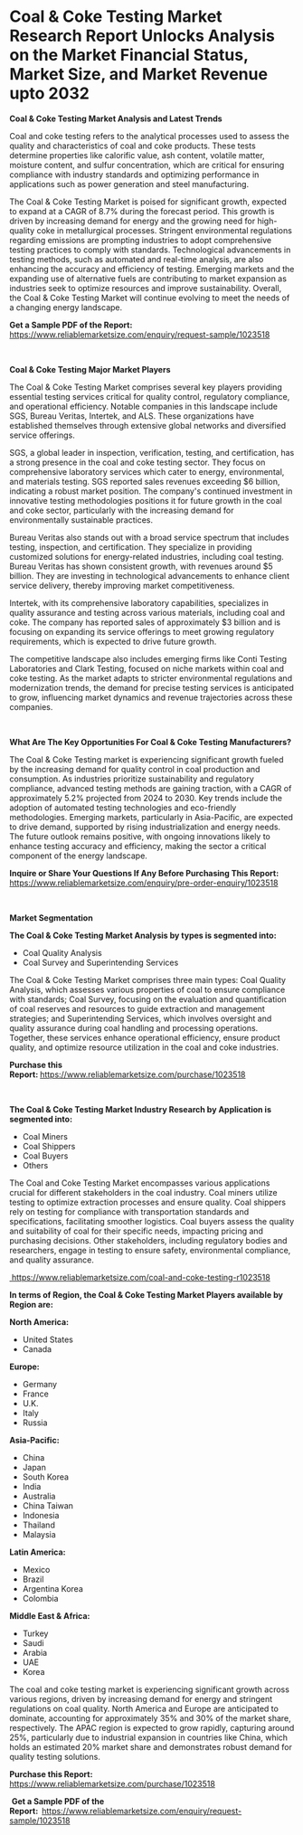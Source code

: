 <p><h1>Coal & Coke Testing Market Research Report Unlocks Analysis on the Market Financial Status, Market Size, and Market Revenue upto 2032</h1></p><p><strong>Coal & Coke Testing Market Analysis and Latest Trends</strong></p>
<p><p>Coal and coke testing refers to the analytical processes used to assess the quality and characteristics of coal and coke products. These tests determine properties like calorific value, ash content, volatile matter, moisture content, and sulfur concentration, which are critical for ensuring compliance with industry standards and optimizing performance in applications such as power generation and steel manufacturing.</p><p>The Coal & Coke Testing Market is poised for significant growth, expected to expand at a CAGR of 8.7% during the forecast period. This growth is driven by increasing demand for energy and the growing need for high-quality coke in metallurgical processes. Stringent environmental regulations regarding emissions are prompting industries to adopt comprehensive testing practices to comply with standards. Technological advancements in testing methods, such as automated and real-time analysis, are also enhancing the accuracy and efficiency of testing. Emerging markets and the expanding use of alternative fuels are contributing to market expansion as industries seek to optimize resources and improve sustainability. Overall, the Coal & Coke Testing Market will continue evolving to meet the needs of a changing energy landscape.</p></p>
<p><strong>Get a Sample PDF of the Report:&nbsp;</strong> <a href="https://www.reliablemarketsize.com/enquiry/request-sample/1023518?utm_campaign=2317&utm_medium=2&utm_source=Github&utm_content=ia&utm_term=18042025&utm_id=coal-coke-testing">https://www.reliablemarketsize.com/enquiry/request-sample/1023518</a></p>
<p>&nbsp;</p>
<p><strong>Coal & Coke Testing Major Market Players</strong></p>
<p><p>The Coal & Coke Testing Market comprises several key players providing essential testing services critical for quality control, regulatory compliance, and operational efficiency. Notable companies in this landscape include SGS, Bureau Veritas, Intertek, and ALS. These organizations have established themselves through extensive global networks and diversified service offerings.</p><p>SGS, a global leader in inspection, verification, testing, and certification, has a strong presence in the coal and coke testing sector. They focus on comprehensive laboratory services which cater to energy, environmental, and materials testing. SGS reported sales revenues exceeding $6 billion, indicating a robust market position. The company's continued investment in innovative testing methodologies positions it for future growth in the coal and coke sector, particularly with the increasing demand for environmentally sustainable practices.</p><p>Bureau Veritas also stands out with a broad service spectrum that includes testing, inspection, and certification. They specialize in providing customized solutions for energy-related industries, including coal testing. Bureau Veritas has shown consistent growth, with revenues around $5 billion. They are investing in technological advancements to enhance client service delivery, thereby improving market competitiveness.</p><p>Intertek, with its comprehensive laboratory capabilities, specializes in quality assurance and testing across various materials, including coal and coke. The company has reported sales of approximately $3 billion and is focusing on expanding its service offerings to meet growing regulatory requirements, which is expected to drive future growth.</p><p>The competitive landscape also includes emerging firms like Conti Testing Laboratories and Clark Testing, focused on niche markets within coal and coke testing. As the market adapts to stricter environmental regulations and modernization trends, the demand for precise testing services is anticipated to grow, influencing market dynamics and revenue trajectories across these companies.</p></p>
<p>&nbsp;</p>
<p><strong>What Are The Key Opportunities For Coal & Coke Testing Manufacturers?</strong></p>
<p><p>The Coal & Coke Testing market is experiencing significant growth fueled by the increasing demand for quality control in coal production and consumption. As industries prioritize sustainability and regulatory compliance, advanced testing methods are gaining traction, with a CAGR of approximately 5.2% projected from 2024 to 2030. Key trends include the adoption of automated testing technologies and eco-friendly methodologies. Emerging markets, particularly in Asia-Pacific, are expected to drive demand, supported by rising industrialization and energy needs. The future outlook remains positive, with ongoing innovations likely to enhance testing accuracy and efficiency, making the sector a critical component of the energy landscape.</p></p>
<p><strong>Inquire or Share Your Questions If Any Before Purchasing This Report:</strong> <a href="https://www.reliablemarketsize.com/enquiry/pre-order-enquiry/1023518?utm_campaign=2317&utm_medium=2&utm_source=Github&utm_content=ia&utm_term=18042025&utm_id=coal-coke-testing">https://www.reliablemarketsize.com/enquiry/pre-order-enquiry/1023518</a></p>
<p>&nbsp;</p>
<p><strong>Market Segmentation</strong></p>
<p><strong>The Coal & Coke Testing Market Analysis by types is segmented into:</strong></p>
<p><ul><li>Coal Quality Analysis</li><li>Coal Survey and Superintending Services</li></ul></p>
<p><p>The Coal & Coke Testing Market comprises three main types: Coal Quality Analysis, which assesses various properties of coal to ensure compliance with standards; Coal Survey, focusing on the evaluation and quantification of coal reserves and resources to guide extraction and management strategies; and Superintending Services, which involves oversight and quality assurance during coal handling and processing operations. Together, these services enhance operational efficiency, ensure product quality, and optimize resource utilization in the coal and coke industries.</p></p>
<p><strong>Purchase this Report:&nbsp;</strong><a href="https://www.reliablemarketsize.com/purchase/1023518?utm_campaign=2317&utm_medium=2&utm_source=Github&utm_content=ia&utm_term=18042025&utm_id=coal-coke-testing">https://www.reliablemarketsize.com/purchase/1023518</a></p>
<p>&nbsp;</p>
<p><strong>The Coal & Coke Testing Market Industry Research by Application is segmented into:</strong></p>
<p><ul><li>Coal Miners</li><li>Coal Shippers</li><li>Coal Buyers</li><li>Others</li></ul></p>
<p><p>The Coal and Coke Testing Market encompasses various applications crucial for different stakeholders in the coal industry. Coal miners utilize testing to optimize extraction processes and ensure quality. Coal shippers rely on testing for compliance with transportation standards and specifications, facilitating smoother logistics. Coal buyers assess the quality and suitability of coal for their specific needs, impacting pricing and purchasing decisions. Other stakeholders, including regulatory bodies and researchers, engage in testing to ensure safety, environmental compliance, and quality assurance.</p></p>
<p><a href="https://www.reliablemarketsize.com/coal-and-coke-testing-r1023518?utm_campaign=2317&utm_medium=2&utm_source=Github&utm_content=ia&utm_term=18042025&utm_id=coal-coke-testing">&nbsp;https://www.reliablemarketsize.com/coal-and-coke-testing-r1023518</a></p>
<p><strong>In terms of Region, the Coal & Coke Testing Market Players available by Region are:</strong></p>
<p>
    <p> <strong> North America: </strong>
        <ul>
            <li>United States</li>
            <li>Canada</li>
        </ul>
        </p> 
    <p> <strong> Europe: </strong>
        <ul>
            <li>Germany</li>
            <li>France</li>
            <li>U.K.</li>
            <li>Italy</li>
            <li>Russia</li>
        </ul>
        </p> 
    <p> <strong> Asia-Pacific: </strong>
        <ul>
            <li>China</li>
            <li>Japan</li>
            <li>South Korea</li>
            <li>India</li>
            <li>Australia</li>
            <li>China Taiwan</li>
            <li>Indonesia</li>
            <li>Thailand</li>
            <li>Malaysia</li>
        </ul>
        </p> 
    <p> <strong> Latin America: </strong>
        <ul>
            <li>Mexico</li>
            <li>Brazil</li>
            <li>Argentina Korea</li>
            <li>Colombia</li>
        </ul>
        </p> 
    <p> <strong> Middle East & Africa: </strong>
        <ul>
            <li>Turkey</li>
            <li>Saudi</li>
            <li>Arabia</li>
            <li>UAE</li>
            <li>Korea</li>
        </ul>
    </p>
    </p>
<p><p>The coal and coke testing market is experiencing significant growth across various regions, driven by increasing demand for energy and stringent regulations on coal quality. North America and Europe are anticipated to dominate, accounting for approximately 35% and 30% of the market share, respectively. The APAC region is expected to grow rapidly, capturing around 25%, particularly due to industrial expansion in countries like China, which holds an estimated 20% market share and demonstrates robust demand for quality testing solutions.</p></p>
<p><strong>Purchase this Report: </strong><a href="https://www.reliablemarketsize.com/purchase/1023518?utm_campaign=2317&utm_medium=2&utm_source=Github&utm_content=ia&utm_term=18042025&utm_id=coal-coke-testing">https://www.reliablemarketsize.com/purchase/1023518</a></p>
<p>&nbsp;<strong>Get a Sample PDF of the Report:&nbsp;&nbsp;</strong><a href="https://www.reliablemarketsize.com/enquiry/request-sample/1023518?utm_campaign=2317&utm_medium=2&utm_source=Github&utm_content=ia&utm_term=18042025&utm_id=coal-coke-testing">https://www.reliablemarketsize.com/enquiry/request-sample/1023518</a></p>
<p><strong></strong></p>
<p><p></p><p></p><p></p></p>